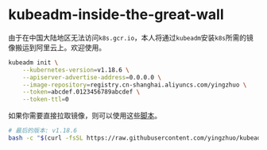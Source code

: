 # kubeadm-inside-the-great-wall

由于在中国大陆地区无法访问`k8s.gcr.io`，本人将通过`kubeadm`安装`k8s`所需的镜像搬运到阿里云上。欢迎使用。

```bash
kubeadm init \
	--kubernetes-version=v1.18.6 \
	--apiserver-advertise-address=0.0.0.0 \
	--image-repository=registry.cn-shanghai.aliyuncs.com/yingzhuo \
	--token=abcdef.0123456789abcdef \
	--token-ttl=0
```

如果你需要直接拉取镜像，则可以使用这些[脚本](./.shell)。

```bash
# 最后的版本: v1.18.6
bash -c "$(curl -fsSL https://raw.githubusercontent.com/yingzhuo/kubeadm-inside-the-great-wall/master/.shell/pull-1.18.6.sh)"
```
